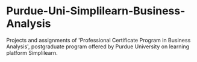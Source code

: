 # Purdue-Uni-Simplilearn-Business-Analysis
Projects and assignments of 'Professional Certificate Program in Business Analysis',  postgraduate program offered by Purdue University on learning platform Simplilearn. 
